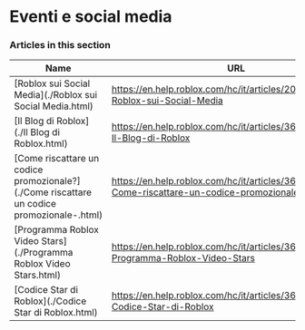 # Eventi e social media  
### Articles in this section
Name|URL
-|-
[Roblox sui Social Media](./Roblox sui Social Media.html) |https://en.help.roblox.com/hc/it/articles/206596923-Roblox-sui-Social-Media
[Il Blog di Roblox](./Il Blog di Roblox.html) |https://en.help.roblox.com/hc/it/articles/360029134331-Il-Blog-di-Roblox
[Come riscattare un codice promozionale?](./Come riscattare un codice promozionale-.html) |https://en.help.roblox.com/hc/it/articles/360029650831-Come-riscattare-un-codice-promozionale
[Programma Roblox Video Stars](./Programma Roblox Video Stars.html) |https://en.help.roblox.com/hc/it/articles/360026092011-Programma-Roblox-Video-Stars
[Codice Star di Roblox](./Codice Star di Roblox.html) |https://en.help.roblox.com/hc/it/articles/360026181292-Codice-Star-di-Roblox
